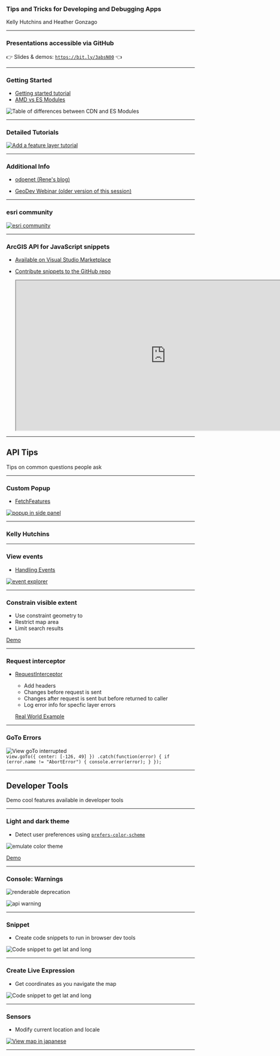 <!-- .slide: data-background="../reveal.js/img/2021/dev-summit/bg-1.png" -->
<!-- .slide: class="title" -->
### Tips and Tricks for Developing and Debugging Apps
Kelly Hutchins and Heather Gonzago

----

### **Presentations accessible via GitHub**
👉 Slides & demos: <code>https://bit.ly/3absN00</code> 👈

----

### **Getting Started**

  - <a href="https://developers.arcgis.com/javascript/latest/get-started/" target="_blank">Getting started tutorial</a>
  - <a href="https://developers.arcgis.com/javascript/latest/tooling-intro/" target="_blank">AMD vs ES Modules</a>

  ![Table of differences between CDN and ES Modules](images/tooling.png)

----
### **Detailed Tutorials**

<a href="https://developers.arcgis.com/javascript/latest/add-a-feature-layer/" target="_blank">
<img alt="Add a feature layer tutorial" src="Images/tutorial.png">
</a>

----
### **Additional Info**

- <a href="https://odoe.net/blog" target="_blank">odoenet (Rene's blog)</a>

- <a href="https://www.esri.com/en-us/landing-page/product/2018/geodev-webinar-series/arcgis-api-for-javascript-tips-and-tricks-for-developing-and-debugging" target="_blank">GeoDev Webinar (older version of this session)</a>

----

### **esri community**

<a href="https://community.esri.com/t5/arcgis-api-for-javascript/ct-p/arcgis-api-for-javascript" target="_blank">
<img alt="esri community" src="Images/community.png">
</a>

----

### ArcGIS API for JavaScript snippets 

- <a href="https://marketplace.visualstudio.com/items?itemName=Esri.arcgis-jsapi-snippets" target="_blank">Available on Visual Studio Marketplace</a>
- <a href="https://github.com/Esri/arcgis-js-vscode-snippets" target="_blank">Contribute snippets to the GitHub repo</a>

  <iframe width=800 height=400 src="https://marketplace.visualstudio.com/items?itemName=Esri.arcgis-jsapi-snippets"></iframe>

----

<!-- .slide: data-background="../reveal.js/img/2021/dev-summit/bg-3.png" -->
<!-- .slide: class="title" -->

## API Tips


Tips on common questions people ask


----

### Custom Popup

  - [FetchFeatures](https://developers.arcgis.com/javascript/latest/api-reference/esri-widgets-Popup.html#fetchFeatures)
  
  [![popup in side panel](images/fetch-features.png)](https://developers.arcgis.com/javascript/latest/sample-code/widgets-feature-multiplelayers/live/)

----

### **Kelly Hutchins**


----
### View events

  - [Handling Events](https://developers.arcgis.com/javascript/latest/api-reference/esri-views-MapView.html#events)
  
  [![event explorer](images/event-explorer.png)](hhttps://developers.arcgis.com/javascript/latest/sample-code/event-explorer/)


----

### Constrain visible extent 

 - Use constraint geometry to 
  - Restrict map area
  - Limit search results 

  [Demo](demos/restrict_extent.html)


----

### Request interceptor 

  - [RequestInterceptor](https://developers.arcgis.com/javascript/latest/api-reference/esri-config.html#RequestInterceptor)
    - Add headers
    - Changes before request is sent
    - Changes after request is sent but before returned to caller
    - Log error info for specfic layer errors

    [Real World Example](https://community.esri.com/t5/arcgis-api-for-javascript/how-to-use-a-key-in-an-esrirequest-call/m-p/298401)

----


### GoTo Errors 
  ![View goTo interrupted](images/goToError.png)
  <code>
      view.goTo({
        center: [-126, 49]
      })
      .catch(function(error) {
        if (error.name != "AbortError") {
          console.error(error);
        }
      });
  </code>

---- 

## Developer Tools


Demo cool features available in developer tools


----

### Light and dark theme

  - Detect user preferences using [<code>prefers-color-scheme</code>](https://developer.mozilla.org/en-US/docs/Web/CSS/@media/prefers-color-scheme)

  ![emulate color theme](images/prefers-color-scheme.png)

  [Demo](demos/detect_color_theme.html)

----


### Console: Warnings  
  
  ![renderable deprecation](images/console-deprecated.png)

  ![api warning](images/api-deprecated-message.png)

----


### Snippet  

  - Create code snippets to run in browser dev tools
  
  ![Code snippet to get lat and long](images/coords-snippet.png)


----


### Create Live Expression  

  - Get coordinates as you navigate the map
  
  ![Code snippet to get lat and long](images/live-expression.png)


----
### Sensors 

  - Modify current location and locale 
  
  [![View map in japanese](images/map-locale.png)](https://www.arcgis.com/apps/instant/media/index.html?appid=6df7442815404def91d9196515fa0768)


----
